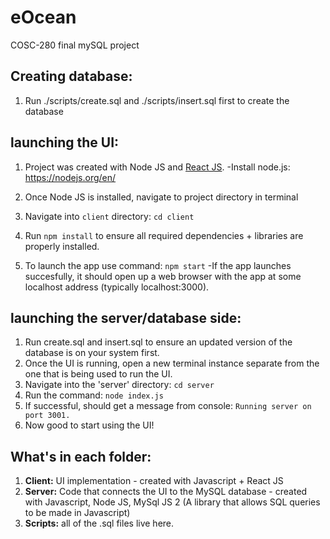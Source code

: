 # eOcean

COSC-280 final mySQL project

## Creating database:

1. Run ./scripts/create.sql and ./scripts/insert.sql first to create the database

## launching the UI:

1. Project was created with Node JS and [React JS](https://reactjs.org/docs/create-a-new-react-app.html).
   -Install node.js: https://nodejs.org/en/

2. Once Node JS is installed, navigate to project directory in terminal

3. Navigate into `client` directory:
   `cd client`

4. Run `npm install` to ensure all required dependencies + libraries are properly installed.

5. To launch the app use command: `npm start`
   -If the app launches succesfully, it should open up a web browser with the app at some localhost address (typically localhost:3000).

## launching the server/database side:

1. Run create.sql and insert.sql to ensure an updated version of the database is on your system first.
2. Once the UI is running, open a new terminal instance separate from the one that is being used to run the UI.
3. Navigate into the 'server' directory: `cd server`
4. Run the command: `node index.js`
5. If successful, should get a message from console: `Running server on port 3001.`
6. Now good to start using the UI!

## What's in each folder:

1. **Client:** UI implementation - created with Javascript + React JS
2. **Server:** Code that connects the UI to the MySQL database - created with Javascript, Node JS, MySql JS 2 (A library that allows SQL queries to be made in Javascript)
3. **Scripts:** all of the .sql files live here.
